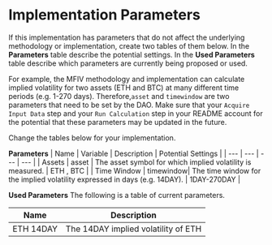 # Implementation Parameters

If this implementation has parameters that do not affect the underlying methodology or implementation, create two tables of them below. In the **Parameters** table describe the potential settings. In the **Used Parameters** table describe which parameters are currently being proposed or used.

For example, the MFIV methodology and implementation can calculate implied volatility for two assets (ETH and BTC) at many different time periods (e.g. 1-270 days). Therefore,`asset` and `timewindow` are two parameters that need to be set by the DAO. Make sure that your `Acquire Input Data` step and your `Run Calculation` step in your README account for the potential that these parameters may be updated in the future.


Change the tables below for your implementation.

**Parameters**
| Name | Variable | Description | Potential Settings |
| --- | --- | --- | --- |
| Assets | asset | The asset symbol for which implied volatility is measured.  | ETH , BTC |
| Time Window | timewindow| The time window for the implied volatility expressed in days (e.g. 14DAY). | 1DAY-270DAY |

**Used Parameters**
The following is a table of current parameters.

| Name | Description | 
| --- | --- |
| ETH 14DAY | The 14DAY implied volatility of ETH |
